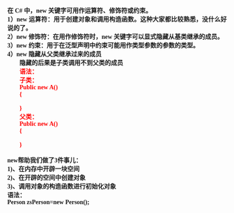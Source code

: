 <html>

<head>
<meta http-equiv=Content-Type content="text/html; charset=gb2312">
<meta name=Generator content="Microsoft Word 15 (filtered)">
<style>
<!--
 /* Font Definitions */
 @font-face
	{font-family:宋体;
	panose-1:2 1 6 0 3 1 1 1 1 1;}
@font-face
	{font-family:"Cambria Math";
	panose-1:2 4 5 3 5 4 6 3 2 4;}
@font-face
	{font-family:Calibri;
	panose-1:2 15 5 2 2 2 4 3 2 4;}
@font-face
	{font-family:"\@宋体";
	panose-1:2 1 6 0 3 1 1 1 1 1;}
 /* Style Definitions */
 p.MsoNormal, li.MsoNormal, div.MsoNormal
	{margin:0cm;
	margin-bottom:.0001pt;
	text-align:justify;
	text-justify:inter-ideograph;
	font-size:10.5pt;
	font-family:"Calibri","sans-serif";}
.MsoChpDefault
	{font-family:"Calibri","sans-serif";}
 /* Page Definitions */
 @page WordSection1
	{size:595.3pt 841.9pt;
	margin:72.0pt 90.0pt 72.0pt 90.0pt;
	layout-grid:15.6pt;}
div.WordSection1
	{page:WordSection1;}
-->
</style>

</head>

<body lang=ZH-CN style='text-justify-trim:punctuation'>

<div class=WordSection1 style='layout-grid:15.6pt'>

<p class=MsoNormal><b><span style='font-family:宋体'>在</span><span lang=EN-US> C#
</span></b><b><span style='font-family:宋体'>中，</span><span lang=EN-US>new </span></b><b><span
style='font-family:宋体'>关键字可用作运算符、修饰符或约束。</span><span lang=EN-US><br>
1</span></b><b><span style='font-family:宋体'>）</span><span lang=EN-US>new </span></b><b><span
style='font-family:宋体'>运算符：用于创建对象和调用构造函数。这种大家都比较熟悉，没什么好说的了。</span><span
lang=EN-US><br>
2</span></b><b><span style='font-family:宋体'>）</span><span lang=EN-US>new </span></b><b><span
style='font-family:宋体'>修饰符：在用作修饰符时，</span><span lang=EN-US>new </span></b><b><span
style='font-family:宋体'>关键字可以显式隐藏从基类继承的成员。</span><span lang=EN-US><br>
3</span></b><b><span style='font-family:宋体'>）</span><span lang=EN-US>new </span></b><b><span
style='font-family:宋体'>约束：用于在泛型声明中约束可能用作类型参数的参数的类型。</span><span lang=EN-US>&nbsp;</span></b></p>

<p class=MsoNormal><b><span lang=EN-US>4</span></b><b><span style='font-family:
宋体'>）</span><span lang=EN-US>new </span></b><b><span style='font-family:宋体'>隐藏从父类继承过来的成员</span></b></p>

<p class=MsoNormal style='text-indent:21.0pt'><b><span style='font-family:宋体'>隐藏的后果是子类调用不到父类的成员</span></b></p>

<p class=MsoNormal style='text-indent:21.0pt'><b><span style='font-family:宋体;
color:red'>语法：</span></b></p>

<p class=MsoNormal style='text-indent:21.0pt'><b><span style='font-family:宋体;
color:red'>子类：</span></b></p>

<p class=MsoNormal style='text-indent:21.0pt'><b><span lang=EN-US
style='color:red'>Public new A()</span></b></p>

<p class=MsoNormal style='text-indent:21.0pt'><b><span lang=EN-US
style='color:red'>{</span></b></p>

<p class=MsoNormal style='text-indent:21.0pt'><b><span lang=EN-US
style='color:red'>&nbsp;</span></b></p>

<p class=MsoNormal style='text-indent:21.0pt'><b><span lang=EN-US
style='color:red'>}</span></b></p>

<p class=MsoNormal style='text-indent:21.0pt'><b><span style='font-family:宋体;
color:red'>父类：</span></b></p>

<p class=MsoNormal style='text-indent:21.0pt'><b><span lang=EN-US
style='color:red'>Public new A()</span></b></p>

<p class=MsoNormal style='text-indent:21.0pt'><b><span lang=EN-US
style='color:red'>{</span></b></p>

<p class=MsoNormal style='text-indent:21.0pt'><b><span lang=EN-US
style='color:red'>&nbsp;</span></b></p>

<p class=MsoNormal style='text-indent:21.0pt'><b><span lang=EN-US
style='color:red'>}</span></b></p>

<p class=MsoNormal style='text-indent:21.0pt'><b><span lang=EN-US>&nbsp;</span></b></p>

<p class=MsoNormal><b><span lang=EN-US>new</span></b><b><span style='font-family:
宋体'>帮助我们做了</span><span lang=EN-US>3</span></b><b><span style='font-family:宋体'>件事儿：</span></b></p>

<p class=MsoNormal><b><span lang=EN-US>1)</span></b><b><span style='font-family:
宋体'>、在内存中开辟一块空间</span></b></p>

<p class=MsoNormal><b><span lang=EN-US>2)</span></b><b><span style='font-family:
宋体'>、在开辟的空间中创建对象</span></b></p>

<p class=MsoNormal><b><span lang=EN-US>3)</span></b><b><span style='font-family:
宋体'>、调用对象的构造函数进行初始化对象</span></b></p>

<p class=MsoNormal><b><span style='font-family:宋体'>语法：</span></b></p>

<p class=MsoNormal><b><span lang=EN-US>Person zsPerson=new Person();</span></b></p>

<p class=MsoNormal><span lang=EN-US>&nbsp;</span></p>

</div>

</body>

</html>

